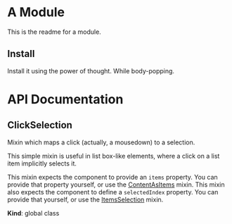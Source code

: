 # A Module
This is the readme for a module.

## Install
Install it using the power of thought. While body-popping.

# API Documentation
<a name="ClickSelection"></a>
## ClickSelection
Mixin which maps a click (actually, a mousedown) to a selection.

This simple mixin is useful in list box-like elements, where a click on a
list item implicitly selects it.

This mixin expects the component to provide an `items` property. You can
provide that property yourself, or use the
[ContentAsItems](ContentAsItems.md) mixin. This mixin also expects the
component to define a `selectedIndex` property. You can provide that
yourself, or use the [ItemsSelection](ItemsSelection.md) mixin.

  **Kind**: global class
